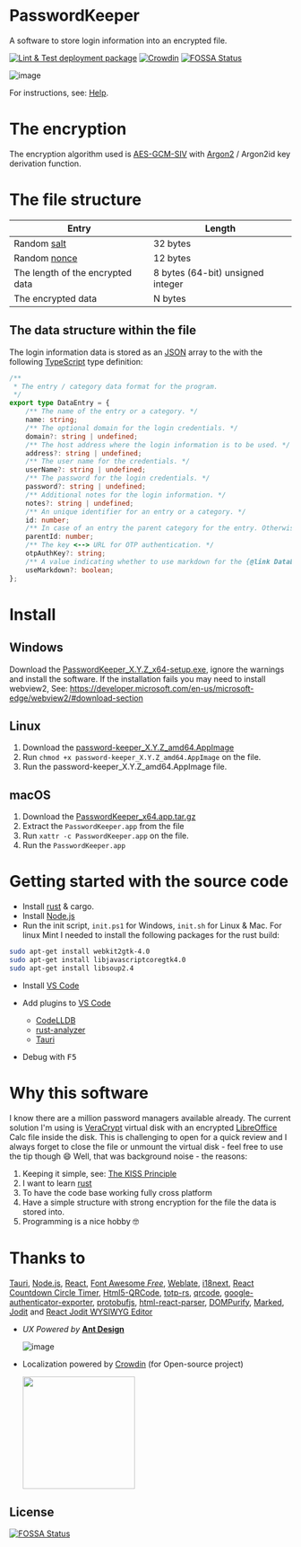 # PasswordKeeper
A software to store login information into an encrypted file. 

[![Lint & Test deployment package](https://github.com/VPKSoft/PasswordKeeper/actions/workflows/main-lint-test-deploy.yml/badge.svg)](https://github.com/VPKSoft/PasswordKeeper/actions/workflows/main-lint-test-deploy.yml) [![Crowdin](https://badges.crowdin.net/passwordkeeper/localized.svg)](https://crowdin.com/project/passwordkeeper)
[![FOSSA Status](https://app.fossa.com/api/projects/git%2Bgithub.com%2FVPKSoft%2FPasswordKeeper.svg?type=shield)](https://app.fossa.com/projects/git%2Bgithub.com%2FVPKSoft%2FPasswordKeeper?ref=badge_shield)

![image](https://github.com/VPKSoft/PasswordKeeper/assets/40712699/d9f97198-c4fd-44f1-a1d6-cdb2735f748e)

For instructions, see: [Help](https://vpksoft.github.io/PasswordKeeper/).

# The encryption
The encryption algorithm used is [AES-GCM-SIV](https://en.wikipedia.org/wiki/AES-GCM-SIV) with [Argon2](https://en.wikipedia.org/wiki/Argon2) / Argon2id key derivation function.

# The file structure
|Entry|Length|
|---|---|
|Random [salt](https://en.wikipedia.org/wiki/Salt_(cryptography))|32 bytes|
|Random [nonce](https://en.wikipedia.org/wiki/Cryptographic_nonce)|12 bytes|
|The length of the encrypted data|8 bytes (64-bit) unsigned integer|
|The encrypted data|N bytes|

## The data structure within the file
The login information data is stored as an [JSON](https://en.wikipedia.org/wiki/JSON) array to the with the following [TypeScript](https://www.typescriptlang.org) type definition:
```typescript
/**
 * The entry / category data format for the program.
 */
export type DataEntry = {
    /** The name of the entry or a category. */
    name: string;
    /** The optional domain for the login credentials. */
    domain?: string | undefined;
    /** The host address where the login information is to be used. */
    address?: string | undefined;
    /** The user name for the credentials. */
    userName?: string | undefined;
    /** The password for the login credentials. */
    password?: string | undefined;
    /** Additional notes for the login information. */
    notes?: string | undefined;
    /** An unique identifier for an entry or a category. */
    id: number;
    /** In case of an entry the parent category for the entry. Otherwise -1. */
    parentId: number;
    /** The key <--> URL for OTP authentication. */
    otpAuthKey?: string;
    /** A value indicating whether to use markdown for the {@link DataEntry.notes} rendering. */
    useMarkdown?: boolean;    
};
```

# Install
## Windows
Download the [PasswordKeeper_X.Y.Z_x64-setup.exe](https://github.com/VPKSoft/PasswordKeeper/releases/), ignore the warnings and install the software.
If the installation fails you may need to install webview2, See: https://developer.microsoft.com/en-us/microsoft-edge/webview2/#download-section

## Linux
1. Download the [password-keeper_X.Y.Z_amd64.AppImage](https://github.com/VPKSoft/PasswordKeeper/releases/)
2. Run `chmod +x password-keeper_X.Y.Z_amd64.AppImage` on the file.
3. Run the password-keeper_X.Y.Z_amd64.AppImage file.

## macOS
1. Download the [PasswordKeeper_x64.app.tar.gz](https://github.com/VPKSoft/PasswordKeeper/releases/)
2. Extract the `PasswordKeeper.app` from the file
3. Run `xattr -c PasswordKeeper.app` on the file.
4. Run the `PasswordKeeper.app`

# Getting started with the source code
* Install [rust](https://www.rust-lang.org) & cargo.
* Install [Node.js](https://nodejs.org)
* Run the init script, `init.ps1` for Windows, `init.sh` for Linux & Mac.
For linux Mint I needed to install the following packages for the rust build:
```sh
sudo apt-get install webkit2gtk-4.0
sudo apt-get install libjavascriptcoregtk4.0
sudo apt-get install libsoup2.4
```
* Install [VS Code](https://code.visualstudio.com)
* Add plugins to [VS Code](https://code.visualstudio.com)
  - [CodeLLDB](https://marketplace.visualstudio.com/items?itemName=vadimcn.vscode-lldb)
  - [rust-analyzer](https://marketplace.visualstudio.com/items?itemName=rust-lang.rust-analyzer)
  - [Tauri](https://marketplace.visualstudio.com/items?itemName=tauri-apps.tauri-vscode)

* Debug with <kbd>F5</kbd>

# Why this software
I know there are a million password managers available already. The current solution I'm using is [VeraCrypt](https://www.veracrypt.fr/code/VeraCrypt/) virtual disk with an encrypted [LibreOffice](https://www.libreoffice.org) Calc file inside the disk. This is challenging to open for a quick review and I always forget to close the file or unmount the virtual disk - feel free to use the tip though 😄
Well, that was background noise - the reasons:
1. Keeping it simple, see: [The KISS Principle](https://en.wikipedia.org/wiki/KISS_principle)
2. I want to learn [rust](https://www.rust-lang.org)
3. To have the code base working fully cross platform
4. Have a simple structure with strong encryption for the file the data is stored into.
5. Programming is a nice hobby 🤓

# Thanks to
[Tauri](https://tauri.app), [Node.js](https://nodejs.org), [React](https://react.dev), [Font Awesome *Free*](https://fontawesome.com/search?o=r&m=free), [Weblate](https://weblate.org), [i18next](https://www.i18next.com), [React Countdown Circle Timer](https://www.npmjs.com/package/react-countdown-circle-timer), [Html5-QRCode](https://www.npmjs.com/package/html5-qrcode), [totp-rs](https://crates.io/crates/totp-rs), [qrcode](https://www.npmjs.com/package/qrcode), [google-authenticator-exporter](https://github.com/krissrex/google-authenticator-exporter), [protobufjs](https://www.npmjs.com/package/protobufjs), [html-react-parser](https://www.npmjs.com/package/html-react-parser), [DOMPurify](https://www.npmjs.com/package/dompurify), [Marked](https://www.npmjs.com/package/marked), [Jodit](https://github.com/xdan/jodit) and [React Jodit WYSIWYG Editor](https://github.com/jodit/jodit-react)

* *UX Powered by* **[Ant Design](https://ant.design)**

  ![image](https://github.com/VPKSoft/PasswordKeeper/assets/40712699/7f9c19fe-4b38-499a-9cfe-f3cba79347b8)


* Localization powered by [Crowdin](https://crowdin.com) (for Open-source project)

  <img src="https://github.com/VPKSoft/PasswordKeeper/assets/40712699/0dc92fca-9763-4376-bd05-70c1c5c92780" width="200px" />


## License
[![FOSSA Status](https://app.fossa.com/api/projects/git%2Bgithub.com%2FVPKSoft%2FPasswordKeeper.svg?type=large)](https://app.fossa.com/projects/git%2Bgithub.com%2FVPKSoft%2FPasswordKeeper?ref=badge_large)
